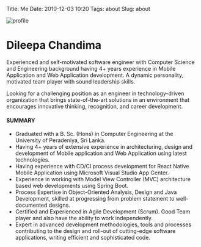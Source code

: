 Title: Me
Date: 2010-12-03 10:20
Tags: about
Slug: about

![profile]({static}/images/me.jpg)

# Dileepa Chandima

Experienced and self-motivated software engineer with Computer Science and Engineering background having 4+ years experience in Mobile Application and Web Application development. A dynamic personality, motivated team player with sound leadership skills.

Looking for a challenging position as an engineer in technology-driven organization that brings state-of-the-art solutions in an environment that encourages innovative thinking, recognition, and career development.

#### SUMMARY

- Graduated with a B. Sc. (Hons) in Computer Engineering at the University of Peradeniya, Sri Lanka. 
- Having 4+ years of extensive experience in architecturing, design and development of Mobile application and Web Application using latest technologies.
- Having experience with CD/CI process development for React Native Mobile Application using Microsoft Visual Studio App Center.
- Experience in working with Model View Controller (MVC) architecture based web developments using Spring Boot.
- Process Expertise in Object-Oriented Analysis, Design and Java Development, skilled at progressing from problem statement to well-documented designs.
- Certified and Experienced in Agile Development (Scrum). Good Team player and also have the ability to work independently.
- Expert in advanced development methodologies, tools and processes contributing to the design and roll-out of cutting-edge software applications, writing efficient and sophisticated code.

